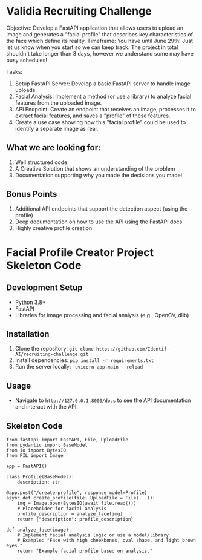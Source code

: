 # Validia Recruiting Challenge

Objective: Develop a FastAPI application that allows users to upload an image and generates a "facial profile" that describes key characteristics of the face which define its reality.
Timeframe: You have until June 29th! Just let us know when you start so we can keep track. The project in total shouldn't take longer than 3 days, however we understand some may have busy schedules!

Tasks:
1. Setup FastAPI Server: Develop a basic FastAPI server to handle image uploads.
2. Facial Analysis: Implement a method (or use a library) to analyze facial features from the uploaded image.
3. API Endpoint: Create an endpoint that receives an image, processes it to extract facial features, and saves a "profile" of these features.
4. Create a use case showing how this "facial profile" could be used to identify a separate image as real.


## What we are looking for:

1. Well structured code
2. A Creative Solution that shows an understanding of the problem
3. Documentation supporting why you made the decisions you made!

## Bonus Points
1. Additional API endpoints that support the detection aspect (using the profile)
2. Deep documentation on how to use the API using the FastAPI docs
3. Highly creative profile creation

# Facial Profile Creator Project Skeleton Code

## Development Setup
- Python 3.8+
- FastAPI
- Libraries for image processing and facial analysis (e.g., OpenCV, dlib)

## Installation
1. Clone the repository:
```git clone https://github.com/Identif-AI/recruiting-challenge.git ```
2. Install dependencies:
``` pip install -r requirements.txt ```
3. Run the server locally:
``` uvicorn app.main --reload```

## Usage
- Navigate to `http://127.0.0.1:8000/docs` to see the API documentation and interact with the API.


## Skeleton Code

```
from fastapi import FastAPI, File, UploadFile
from pydantic import BaseModel
from io import BytesIO
from PIL import Image

app = FastAPI()

class Profile(BaseModel):
    description: str

@app.post("/create-profile", response_model=Profile)
async def create_profile(file: UploadFile = File(...)):
    img = Image.open(BytesIO(await file.read()))
    # Placeholder for facial analysis
    profile_description = analyze_face(img)
    return {"description": profile_description}

def analyze_face(image):
    # Implement facial analysis logic or use a model/library
    # Example: "Face with high cheekbones, oval shape, and light brown eyes."
    return "Example facial profile based on analysis."


```



